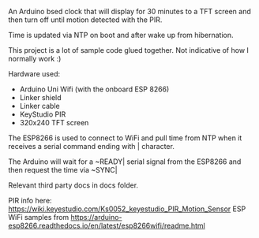 An Arduino bsed clock that will display for 30 minutes to a TFT screen and then turn off until motion detected with the PIR.

Time is updated via NTP on boot and after wake up from hibernation.

This project is a lot of sample code glued together. Not indicative of how I normally work :)

Hardware used:
- Arduino Uni Wifi (with the onboard ESP 8266)
- Linker shield
- Linker cable
- KeyStudio PIR
- 320x240 TFT screen

The ESP8266 is used to connect to WiFi and pull time from NTP when it receives a serial command ending with | character.

The Arduino will wait for a ~READY| serial signal from the ESP8266 and then request the time via ~SYNC|

Relevant third party docs in docs folder.

PIR info here: https://wiki.keyestudio.com/Ks0052_keyestudio_PIR_Motion_Sensor
ESP WiFi samples from https://arduino-esp8266.readthedocs.io/en/latest/esp8266wifi/readme.html